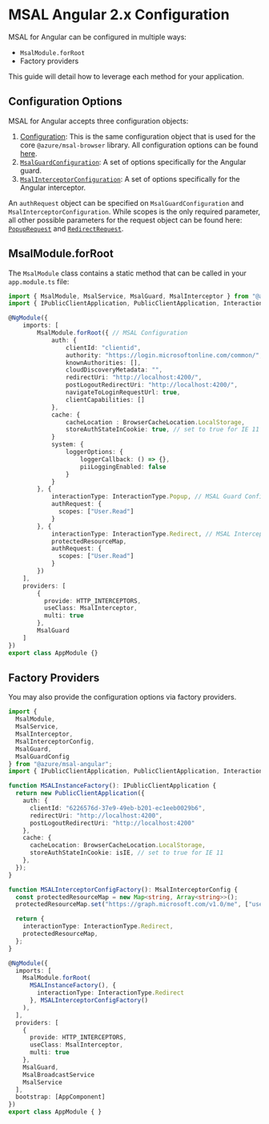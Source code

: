 # MSAL Angular 2.x Configuration

MSAL for Angular can be configured in multiple ways:
- `MsalModule.forRoot`
- Factory providers

This guide will detail how to leverage each method for your application.

## Configuration Options

MSAL for Angular accepts three configuration objects:

1. [Configuration](https://azuread.github.io/microsoft-authentication-library-for-js/ref/msal-browser/modules/_src_config_configuration_.html): This is the same configuration object that is used for the core `@azure/msal-browser` library. All configuration options can be found [here](https://azuread.github.io/microsoft-authentication-library-for-js/ref/msal-browser/modules/_src_config_configuration_.html).
2. [`MsalGuardConfiguration`](https://github.com/AzureAD/microsoft-authentication-library-for-js/blob/msal-angular-v2/lib/msal-angular/src/msal.guard.config.ts): A set of options specifically for the Angular guard.
3. [`MsalInterceptorConfiguration`](https://github.com/AzureAD/microsoft-authentication-library-for-js/blob/msal-angular-v2/lib/msal-angular/src/msal.interceptor.config.ts): A set of options specifically for the Angular interceptor.

An `authRequest` object can be specified on `MsalGuardConfiguration` and `MsalInterceptorConfiguration`. While scopes is the only required parameter, all other possible parameters for the request object can be found here: [`PopupRequest`](https://azuread.github.io/microsoft-authentication-library-for-js/ref/msal-browser/modules/_src_request_popuprequest_.html) and [`RedirectRequest`](https://azuread.github.io/microsoft-authentication-library-for-js/ref/msal-browser/modules/_src_request_redirectrequest_.html).

## MsalModule.forRoot

The `MsalModule` class contains a static method that can be called in your `app.module.ts` file:

```typescript
import { MsalModule, MsalService, MsalGuard, MsalInterceptor } from "@azure/msal-angular";
import { IPublicClientApplication, PublicClientApplication, InteractionType, BrowserCacheLocation } from "@azure/msal-browser";

@NgModule({
    imports: [
        MsalModule.forRoot({ // MSAL Configuration
            auth: {
                clientId: "clientid",
                authority: "https://login.microsoftonline.com/common/",
                knownAuthorities: [],
                cloudDiscoveryMetadata: "",
                redirectUri: "http://localhost:4200/",
                postLogoutRedirectUri: "http://localhost:4200/",
                navigateToLoginRequestUrl: true,
                clientCapabilities: []
            },
            cache: {
                cacheLocation : BrowserCacheLocation.LocalStorage,
                storeAuthStateInCookie: true, // set to true for IE 11
            }
            system: {
                loggerOptions: {
                    loggerCallback: () => {},
                    piiLoggingEnabled: false
                }
            }
        }, {
            interactionType: InteractionType.Popup, // MSAL Guard Configuration
            authRequest: {
              scopes: ["User.Read"]
            }
        }, {
            interactionType: InteractionType.Redirect, // MSAL Interceptor Configuration
            protectedResourceMap,
            authRequest: {
              scopes: ["User.Read"]
            }
        })
    ],
    providers: [
        {
          provide: HTTP_INTERCEPTORS,
          useClass: MsalInterceptor,
          multi: true
        },
        MsalGuard
    ]
})
export class AppModule {}
```

## Factory Providers

You may also provide the configuration options via factory providers.

```typescript
import {
  MsalModule,
  MsalService,
  MsalInterceptor,
  MsalInterceptorConfig,
  MsalGuard,
  MsalGuardConfig
} from "@azure/msal-angular";
import { IPublicClientApplication, PublicClientApplication, InteractionType, BrowserCacheLocation } from "@azure/msal-browser";

function MSALInstanceFactory(): IPublicClientApplication {
  return new PublicClientApplication({
    auth: {
      clientId: "6226576d-37e9-49eb-b201-ec1eeb0029b6",
      redirectUri: "http://localhost:4200",
      postLogoutRedirectUri: "http://localhost:4200"
    },
    cache: {
      cacheLocation: BrowserCacheLocation.LocalStorage,
      storeAuthStateInCookie: isIE, // set to true for IE 11
    },
  });
}

function MSALInterceptorConfigFactory(): MsalInterceptorConfig {
  const protectedResourceMap = new Map<string, Array<string>>();
  protectedResourceMap.set("https://graph.microsoft.com/v1.0/me", ["user.read"]);

  return {
    interactionType: InteractionType.Redirect,
    protectedResourceMap,
  };
}

@NgModule({
  imports: [
    MsalModule.forRoot(
      MSALInstanceFactory(), {
        interactionType: InteractionType.Redirect
      }, MSALInterceptorConfigFactory()
    ),
  ],
  providers: [
    {
      provide: HTTP_INTERCEPTORS,
      useClass: MsalInterceptor,
      multi: true
    },
    MsalGuard,
    MsalBroadcastService
    MsalService
  ],
  bootstrap: [AppComponent]
})
export class AppModule { }
```
